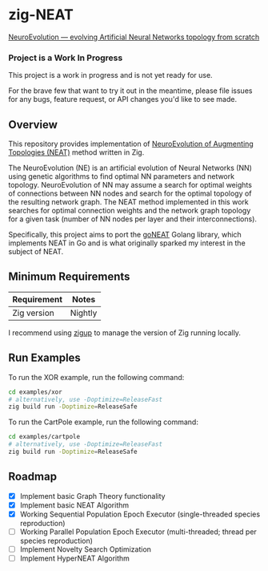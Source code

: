 # zig-NEAT

[NeuroEvolution — evolving Artificial Neural Networks topology from scratch](https://becominghuman.ai/neuroevolution-evolving-artificial-neural-networks-topology-from-the-scratch-d1ebc5540d84)

### Project is a Work In Progress

This project is a work in progress and is not yet ready for use.

For the brave few that want to try it out in the meantime, please file issues for any bugs, feature request, or API changes you'd like to see made.

## Overview

This repository provides implementation of [NeuroEvolution of Augmenting Topologies (NEAT)](http://www.cs.ucf.edu/~kstanley/neat.html) method written in Zig.

The NeuroEvolution (NE) is an artificial evolution of Neural Networks (NN) using genetic algorithms to find optimal NN parameters and network topology. NeuroEvolution of NN may assume a search for optimal weights of connections between NN nodes and search for the optimal topology of the resulting network graph. The NEAT method implemented in this work searches for optimal connection weights and the network graph topology for a given task (number of NN nodes per layer and their interconnections).

Specifically, this project aims to port the [goNEAT](https://github.com/yaricom/goNEAT) Golang library, which implements NEAT in Go and is what originally sparked my interest in the subject of NEAT.

## Minimum Requirements

| Requirement | Notes   |
| ----------- | ------- |
| Zig version | Nightly |

I recommend using [zigup](https://github.com/marler8997/zigup) to manage the version of Zig running locally.

## Run Examples

To run the XOR example, run the following command:

```bash
cd examples/xor
# alternatively, use -Doptimize=ReleaseFast
zig build run -Doptimize=ReleaseSafe
```

To run the CartPole example, run the following command:

```bash
cd examples/cartpole
# alternatively, use -Doptimize=ReleaseFast
zig build run -Doptimize=ReleaseSafe
```

## Roadmap

- [x] Implement basic Graph Theory functionality
- [x] Implement basic NEAT Algorithm
- [x] Working Sequential Population Epoch Executor (single-threaded species reproduction)
- [ ] Working Parallel Population Epoch Executor (multi-threaded; thread per species reproduction)
- [ ] Implement Novelty Search Optimization
- [ ] Implement HyperNEAT Algorithm

